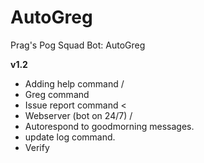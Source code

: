 # AutoGreg
Prag's Pog Squad Bot: AutoGreg

**v1.2**
- Adding help command /
- Greg command 
- Issue report command <
- Webserver (bot on 24/7) /
- Autorespond to goodmorning messages.
- update log command.
- Verify
